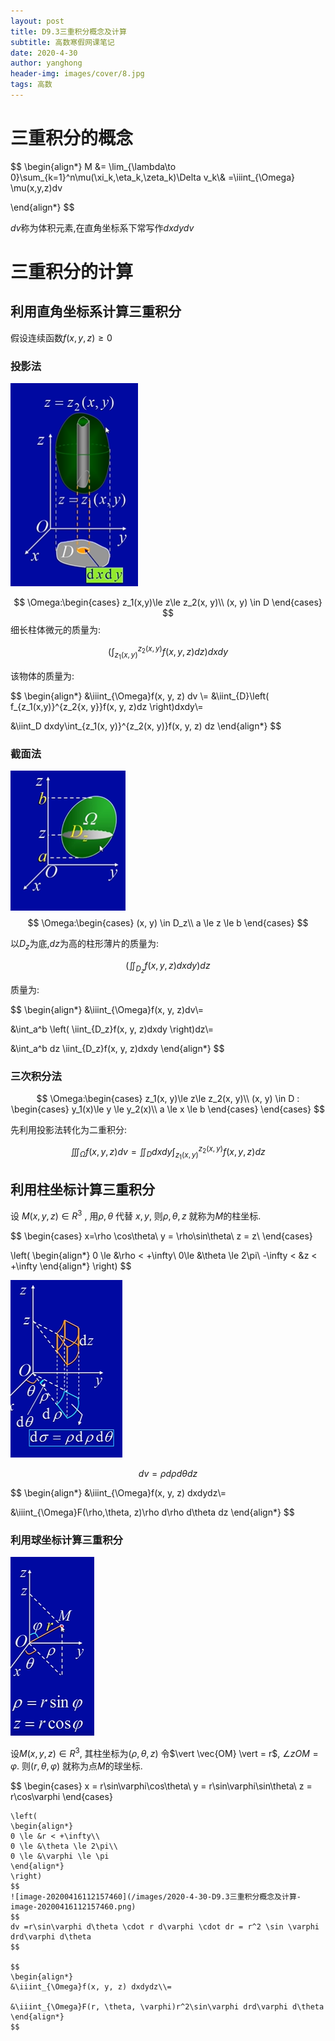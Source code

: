 ```yaml
---
layout: post
title: D9.3三重积分概念及计算
subtitle: 高数寒假网课笔记
date: 2020-4-30
author: yanghong
header-img: images/cover/8.jpg
tags: 高数 
---
```


# 三重积分的概念

$$
\begin{align*}
M &= \lim_{\lambda\to 0}\sum_{k=1}^n\mu(\xi_k,\eta_k,\zeta_k)\Delta v_k\\&
=\iiint_{\Omega} \mu(x,y,z)dv

\end{align*}
$$

$dv$称为体积元素,在直角坐标系下常写作$dxdydv$

# 三重积分的计算



## 利用直角坐标系计算三重积分

假设连续函数$f(x,y,z)\ge 0$

### 投影法



![1587003828745](/images/2020-4-30-D9.3三重积分概念及计算-1587003828745.png)


$$
\Omega:\begin{cases}
z_1(x,y)\le z\le z_2(x, y)\\
(x, y) \in D
\end{cases}
$$
细长柱体微元的质量为:


$$
\left(
\int_{z_1(x, y)}^{z_2(x, y)} f(x, y, z) dz
\right)
dxdy
$$


该物体的质量为:


$$
\begin{align*}
&\iiint_{\Omega}f(x, y, z) dv \\=
&\iint_{D}\left(
f_{z_1(x,y)}^{z_2{x, y}}f(x, y, z)dz
\right)dxdy\\=

&\iint_D dxdy\int_{z_1(x, y)}^{z_2(x, y)}f(x, y, z) dz
\end{align*}
$$


### 截面法

![1587004226950](/images/2020-4-30-D9.3三重积分概念及计算-1587004226950.png)
$$
\Omega:\begin{cases}
(x, y) \in D_z\\
a \le z \le b
\end{cases}
$$


以$D_z$为底,$dz$为高的柱形薄片的质量为:


$$
\left(
\iint_{D_z} f(x, y, z)dxdy
\right)dz
$$


质量为:


$$
\begin{align*}
&\iiint_{\Omega}f(x, y, z)dv\\=

&\int_a^b \left(
\iint_{D_z}f(x, y, z)dxdy
\right)dz\\=

&\int_a^b dz \iint_{D_z}f(x, y, z)dxdy
\end{align*}
$$


### 三次积分法

$$
\Omega:\begin{cases}
z_1(x, y)\le z\le z_2(x, y)\\
(x, y) \in D : \begin{cases}
y_1(x)\le y \le y_2(x)\\
a \le x \le b
\end{cases}
\end{cases}
$$



先利用投影法转化为二重积分:


$$
\iiint_{\Omega}f(x, y, z)dv = \iint_D dxdy \int_{z_1(x, y)}^{z_2(x, y)} f(x, y, z)dz
$$

## 利用柱坐标计算三重积分

设 $M(x, y, z) \in R^3$ , 用$\rho, \theta$ 代替 $x,y$, 则$\rho, \theta, z$ 就称为$M$的柱坐标. 


$$
\begin{cases}
x=\rho \cos\theta\\
y = \rho\sin\theta\\
z = z\\
\end{cases}

\left(
\begin{align*}
0 \le &\rho < +\infty\\
0\le &\theta \le 2\pi\\
-\infty < &z < +\infty
\end{align*}
\right)
$$


![1587005518097](/images/2020-4-30-D9.3三重积分概念及计算-1587005518097.png)




$$
dv = \rho d \rho d\theta dz
$$

$$
\begin{align*}
&\iiint_{\Omega}f(x, y, z) dxdydz\\=

&\iiint_{\Omega}F(\rho,\theta, z)\rho d\rho d\theta dz
\end{align*}
$$



### 利用球坐标计算三重积分

![1587005859978](/images/2020-4-30-D9.3三重积分概念及计算-1587005859978.png)

设$M(x, y, z)\in R^3$, 其柱坐标为$(\rho, \theta, z)$ 令$\vert \vec{OM} \vert = r$, $\angle zOM = \varphi$. 则$(r, \theta, \varphi)$ 就称为点$M$的球坐标. 



$$
\begin{cases}
x = r\sin\varphi\cos\theta\\
y = r\sin\varphi\sin\theta\\
z = r\cos\varphi
\end{cases}
~~~
\left(
\begin{align*}
0 \le &r < +\infty\\
0 \le &\theta \le 2\pi\\
0 \le &\varphi \le \pi
\end{align*}
\right)
$$
![image-20200416112157460](/images/2020-4-30-D9.3三重积分概念及计算-image-20200416112157460.png)
$$
dv =r\sin\varphi d\theta \cdot r d\varphi \cdot dr = r^2 \sin \varphi drd\varphi d\theta
$$

$$
\begin{align*}
&\iiint_{\Omega}f(x, y, z) dxdydz\\=

&\iiint_{\Omega}F(r, \theta, \varphi)r^2\sin\varphi drd\varphi d\theta
\end{align*}
$$

